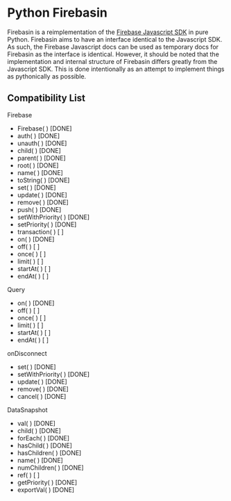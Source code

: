 Python Firebasin
================

Firebasin is a reimplementation of the [Firebase Javascript SDK](https://www.firebase.com/docs/javascript/firebase/index.html) in pure Python. Firebasin aims to have an interface identical to the Javascript SDK. As such, the Firebase Javascript docs can be used as temporary docs for Firebasin as the interface is identical. However, it should be noted that the implementation and internal structure of Firebasin differs greatly from the Javascript SDK. This is done intentionally as an attempt to implement things as pythonically as possible.

Compatibility List
-----
Firebase
* Firebase( )			[DONE]
* auth( )				[DONE]
* unauth( )				[DONE]
* child( )				[DONE]
* parent( )				[DONE]
* root( )				[DONE]
* name( )				[DONE]
* toString( )			[DONE]
* set( )				[DONE]
* update( )				[DONE]
* remove( )				[DONE]
* push( )				[DONE]
* setWithPriority( )	[DONE]
* setPriority( )		[DONE]
* transaction( )		[	 ]
* on( )					[DONE]
* off( )				[	 ]
* once( )				[	 ]
* limit( )				[	 ]
* startAt( )			[	 ]
* endAt( )				[ 	 ]

Query
* on( )					[DONE]
* off( )				[	 ]
* once( )				[	 ]
* limit( )				[    ]
* startAt( )			[    ]
* endAt( )				[    ]

onDisconnect
* set( )				[DONE]
* setWithPriority( )	[DONE]
* update( )				[DONE]
* remove( )				[DONE]
* cancel( )				[DONE]

DataSnapshot
* val( )				[DONE]
* child( )				[DONE]
* forEach( )			[DONE]
* hasChild( )			[DONE]
* hasChildren( )		[DONE]
* name( )				[DONE]
* numChildren( )		[DONE]
* ref( )				[	 ]
* getPriority( )		[DONE]
* exportVal( )			[DONE]